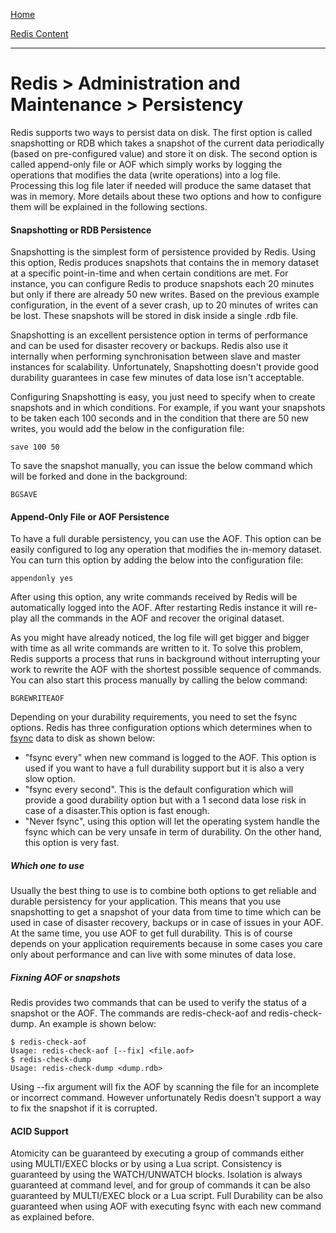 [Home](../../index.md)

[Redis Content](../Redis.md)
___

# Redis > Administration and Maintenance > Persistency


Redis supports two ways to persist data on disk. The first option is called snapshotting or RDB which takes a snapshot of the current data periodically (based on pre-configured value) and store it on disk. The second option is called append-only file or AOF which simply works by logging the operations that modifies the data (write operations) into a log file. Processing this log file later if needed will produce the same dataset that was in memory. More details about these two options and how to configure them will be explained in the following sections.

#### Snapshotting or RDB Persistence

Snapshotting is the simplest form of persistence provided by Redis. Using this option, Redis produces snapshots that contains the in memory dataset at a specific point-in-time and when certain conditions are met. For instance, you can configure Redis to produce snapshots each 20 minutes but only if there are already 50 new writes. Based on the previous example configuration, in the event of a sever crash, up to 20 minutes of writes can be lost. These snapshots will be stored in disk inside a single .rdb file. 

Snapshotting is an excellent persistence option in terms of performance and can be used for disaster recovery or backups. Redis also use it internally when performing synchronisation between slave and master instances for scalability. Unfortunately, Snapshotting doesn't provide good durability guarantees in case few minutes of data lose isn't acceptable. 

Configuring Snapshotting is easy, you just need to specify when to create snapshots and in which conditions. For example, if you want your snapshots to be taken each 100 seconds and in the condition that there are 50 new writes, you would add the below in the configuration file:

````
save 100 50
````
To save the snapshot manually, you can issue the below command which will be forked and done in the background: 

````
BGSAVE
````
 
#### Append-Only File or AOF Persistence

To have a full durable persistency, you can use the AOF. This option can be easily configured to log any operation that modifies the in-memory dataset. You can turn this option by adding the below into the configuration file:

````
appendonly yes 
````

After using this option, any write commands received by Redis will be automatically logged into the AOF. After restarting Redis instance it will re-play all the commands in the AOF and recover the original dataset. 

As you might have already noticed, the log file will get bigger and bigger with time as all write commands are written to it. To solve this problem, Redis supports a process that runs in background without interrupting your work to rewrite the AOF with the shortest possible sequence of commands. You can also start this process manually by calling the below command:

````
BGREWRITEAOF  
````

Depending on your durability requirements, you need to set the fsync options. Redis has three configuration options which determines when to [fsync](http://linux.die.net/man/2/fsync) data to disk as shown below:
 - "fsync every" when new command is logged to the AOF. This option is used if you want to have a full durability support but it is also a very slow option. 
 - "fsync every second". This is the default configuration which will provide a good durability option but with a 1 second data lose risk in case of a disaster.This option is fast enough.
 - "Never fsync", using this option will let the operating system handle the fsync which can be very unsafe in term of durability. On the other hand, this option is very fast.

##### Which one to use

Usually the best thing to use is to combine both options to get reliable and durable persistency for your application. This means that you use snapshotting to get a snapshot of your data from time to time which can be used in case of disaster recovery, backups or in case of issues in your AOF. At the same time, you use AOF to get full durability. This is of course depends on your application requirements because in some cases you care only about performance and can live with some minutes of data lose.

##### Fixning AOF or snapshots

Redis provides two commands that can be used to verify the status of a snapshot or the AOF. The commands are redis-check-aof and redis-check-dump. An example is shown below:

````
$ redis-check-aofUsage: redis-check-aof [--fix] <file.aof>$ redis-check-dumpUsage: redis-check-dump <dump.rdb>
````

Using --fix argument will fix the AOF by scanning the file for an incomplete or incorrect command. However unfortunately Redis doesn't support a way to fix the snapshot if it is corrupted. 



#### ACID Support

Atomicity can be guaranteed by executing a group of commands either using MULTI/EXEC blocks or by using a Lua script.
Consistency is guaranteed by using the WATCH/UNWATCH blocks.
Isolation is always guaranteed at command level, and for group of commands it can be also guaranteed by MULTI/EXEC block or a Lua script.
Full Durability can be also guaranteed when using AOF with executing fsync with each new command as explained before.
